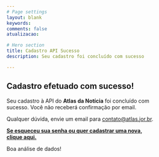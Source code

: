 ```yaml
---
# Page settings
layout: blank
keywords:
comments: false
atualizacao:

# Hero section
title: Cadastro API Sucesso
description: Seu cadastro foi concluído com sucesso

---
```


<style>
body{
  max-width: 400px;
  margin: 0 auto
}
</style>

## Cadastro efetuado com sucesso!

Seu cadastro à API do **Atlas da Notícia** foi concluído com sucesso. Você não receberá confirmação por email.

Qualquer dúvida, envie um email para [contato@atlas.jor.br](mailto:contato@atlas.jor.br).

<strong>[Se esqueceu sua senha ou quer cadastrar uma nova, clique aqui.](https://api.atlas.jor.br/password/reset)</strong>

Boa análise de dados!
